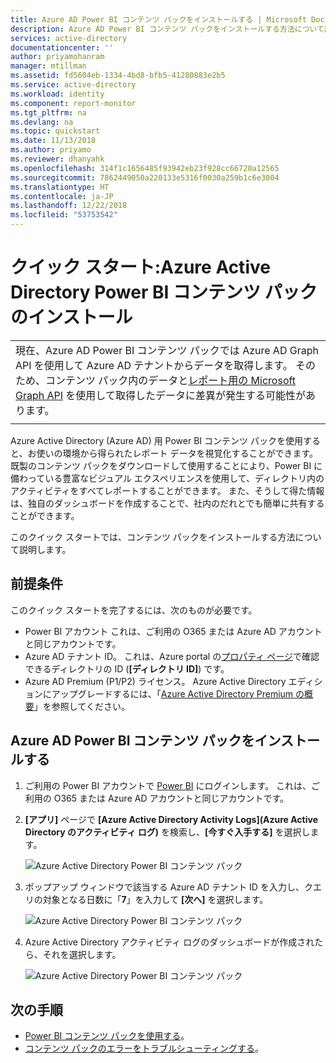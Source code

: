 ```yaml
---
title: Azure AD Power BI コンテンツ パックをインストールする | Microsoft Docs
description: Azure AD Power BI コンテンツ パックをインストールする方法について説明します
services: active-directory
documentationcenter: ''
author: priyamohanram
manager: mtillman
ms.assetid: fd5604eb-1334-4bd8-bfb5-41280883e2b5
ms.service: active-directory
ms.workload: identity
ms.component: report-monitor
ms.tgt_pltfrm: na
ms.devlang: na
ms.topic: quickstart
ms.date: 11/13/2018
ms.author: priyamo
ms.reviewer: dhanyahk
ms.openlocfilehash: 314f1c1656485f93942eb23f928cc66720a12565
ms.sourcegitcommit: 7862449050a220133e5316f0030a259b1c6e3004
ms.translationtype: HT
ms.contentlocale: ja-JP
ms.lasthandoff: 12/22/2018
ms.locfileid: "53753542"
---
```

# <a name="quickstart-install-azure-active-directory-power-bi-content-pack"></a>クイック スタート:Azure Active Directory Power BI コンテンツ パックのインストール

|  |
|--|
|現在、Azure AD Power BI コンテンツ パックでは Azure AD Graph API を使用して Azure AD テナントからデータを取得します。 そのため、コンテンツ パック内のデータと[レポート用の Microsoft Graph API](concept-reporting-api.md) を使用して取得したデータに差異が発生する可能性があります。 |
|  |

Azure Active Directory (Azure AD) 用 Power BI コンテンツ パックを使用すると、お使いの環境から得られたレポート データを視覚化することができます。 既製のコンテンツ パックをダウンロードして使用することにより、Power BI に備わっている豊富なビジュアル エクスペリエンスを使用して、ディレクトリ内のアクティビティをすべてレポートすることができます。 また、そうして得た情報は、独自のダッシュボードを作成することで、社内のだれとでも簡単に共有することができます。 

このクイック スタートでは、コンテンツ パックをインストールする方法について説明します。

## <a name="prerequisites"></a>前提条件

このクイック スタートを完了するには、次のものが必要です。

* Power BI アカウント  これは、ご利用の O365 または Azure AD アカウントと同じアカウントです。 
* Azure AD テナント ID。 これは、Azure portal の[プロパティ ページ](https://portal.azure.com/#blade/Microsoft_AAD_IAM/ActiveDirectoryMenuBlade/Properties)で確認できるディレクトリの ID (**[ディレクトリ ID]**) です。
* Azure AD Premium (P1/P2) ライセンス。 Azure Active Directory エディションにアップグレードするには、「[Azure Active Directory Premium の概要](../fundamentals/active-directory-get-started-premium.md)」を参照してください。

## <a name="install-azure-ad-power-bi-content-pack"></a>Azure AD Power BI コンテンツ パックをインストールする 

1. ご利用の Power BI アカウントで [Power BI](https://app.powerbi.com/groups/me/getdata/services) にログインします。 これは、ご利用の O365 または Azure AD アカウントと同じアカウントです。

2. **[アプリ]** ページで **[Azure Active Directory Activity Logs]\(Azure Active Directory のアクティビティ ログ\)** を検索し、**[今すぐ入手する]** を選択します。 

   ![Azure Active Directory Power BI コンテンツ パック](./media/quickstart-install-power-bi-content-pack/getitnow.png) 
    
3. ポップアップ ウィンドウで該当する Azure AD テナント ID を入力し、クエリの対象となる日数に「**7**」を入力して **[次へ]** を選択します。
    
   ![Azure Active Directory Power BI コンテンツ パック](./media/quickstart-install-power-bi-content-pack/connect.png) 

4. Azure Active Directory アクティビティ ログのダッシュボードが作成されたら、それを選択します。

   ![Azure Active Directory Power BI コンテンツ パック](./media/quickstart-install-power-bi-content-pack/dashboard.png) 
    
## <a name="next-steps"></a>次の手順

* [Power BI コンテンツ パックを使用する](howto-power-bi-content-pack.md)。
* [コンテンツ パックのエラーをトラブルシューティングする](troubleshoot-content-pack.md)。
